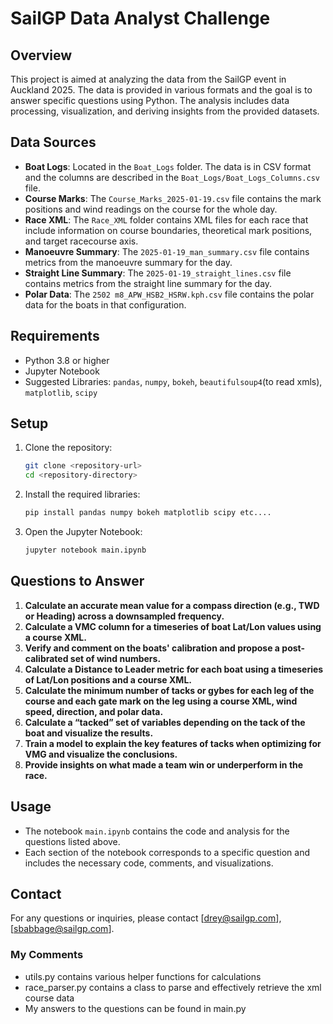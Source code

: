 # SailGP Data Analyst Challenge

## Overview

This project is aimed at analyzing the data from the SailGP event in Auckland 2025. The data is provided in various formats and the goal is to answer specific questions using Python. The analysis includes data processing, visualization, and deriving insights from the provided datasets.

## Data Sources

- **Boat Logs**: Located in the `Boat_Logs` folder. The data is in CSV format and the columns are described in the `Boat_Logs/Boat_Logs_Columns.csv` file.
- **Course Marks**: The `Course_Marks_2025-01-19.csv` file contains the mark positions and wind readings on the course for the whole day.
- **Race XML**: The `Race_XML` folder contains XML files for each race that include information on course boundaries, theoretical mark positions, and target racecourse axis.
- **Manoeuvre Summary**: The `2025-01-19_man_summary.csv` file contains metrics from the manoeuvre summary for the day.
- **Straight Line Summary**: The `2025-01-19_straight_lines.csv` file contains metrics from the straight line summary for the day.
- **Polar Data**: The `2502 m8_APW_HSB2_HSRW.kph.csv` file contains the polar data for the boats in that configuration.

## Requirements

- Python 3.8 or higher
- Jupyter Notebook
- Suggested Libraries: `pandas`, `numpy`, `bokeh`, `beautifulsoup4`(to read xmls), `matplotlib`, `scipy`

## Setup

1. Clone the repository:
    ```sh
    git clone <repository-url>
    cd <repository-directory>
    ```

2. Install the required libraries:
    ```sh
    pip install pandas numpy bokeh matplotlib scipy etc....
    ```

3. Open the Jupyter Notebook:
    ```sh
    jupyter notebook main.ipynb
    ```

## Questions to Answer

1. **Calculate an accurate mean value for a compass direction (e.g., TWD or Heading) across a downsampled frequency.**
2. **Calculate a VMC column for a timeseries of boat Lat/Lon values using a course XML.**
3. **Verify and comment on the boats' calibration and propose a post-calibrated set of wind numbers.**
4. **Calculate a Distance to Leader metric for each boat using a timeseries of Lat/Lon positions and a course XML.**
5. **Calculate the minimum number of tacks or gybes for each leg of the course and each gate mark on the leg using a course XML, wind speed, direction, and polar data.**
6. **Calculate a “tacked” set of variables depending on the tack of the boat and visualize the results.**
7. **Train a model to explain the key features of tacks when optimizing for VMG and visualize the conclusions.**
8. **Provide insights on what made a team win or underperform in the race.**

## Usage

- The notebook `main.ipynb` contains the code and analysis for the questions listed above.
- Each section of the notebook corresponds to a specific question and includes the necessary code, comments, and visualizations.


## Contact

For any questions or inquiries, please contact [drey@sailgp.com], [sbabbage@sailgp.com].

### My Comments
- utils.py contains various helper functions for calculations
- race_parser.py contains a class to parse and effectively retrieve the xml course data
- My answers to the questions can be found in main.py 
